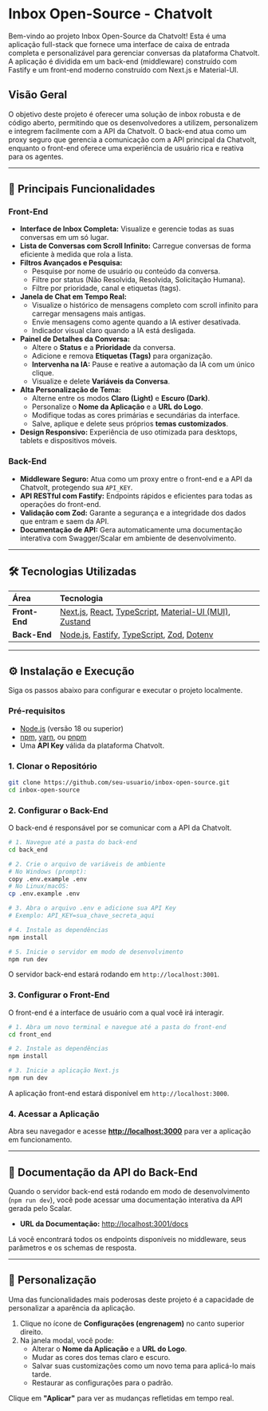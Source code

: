 # Inbox Open-Source - Chatvolt

Bem-vindo ao projeto Inbox Open-Source da Chatvolt! Esta é uma aplicação full-stack que fornece uma interface de caixa de entrada completa e personalizável para gerenciar conversas da plataforma Chatvolt. A aplicação é dividida em um back-end (middleware) construído com Fastify e um front-end moderno construído com Next.js e Material-UI.

## Visão Geral

O objetivo deste projeto é oferecer uma solução de inbox robusta e de código aberto, permitindo que os desenvolvedores a utilizem, personalizem e integrem facilmente com a API da Chatvolt. O back-end atua como um proxy seguro que gerencia a comunicação com a API principal da Chatvolt, enquanto o front-end oferece uma experiência de usuário rica e reativa para os agentes.

---

## 🚀 Principais Funcionalidades

### Front-End

-   **Interface de Inbox Completa:** Visualize e gerencie todas as suas conversas em um só lugar.
-   **Lista de Conversas com Scroll Infinito:** Carregue conversas de forma eficiente à medida que rola a lista.
-   **Filtros Avançados e Pesquisa:**
    -   Pesquise por nome de usuário ou conteúdo da conversa.
    -   Filtre por status (Não Resolvida, Resolvida, Solicitação Humana).
    -   Filtre por prioridade, canal e etiquetas (tags).
-   **Janela de Chat em Tempo Real:**
    -   Visualize o histórico de mensagens completo com scroll infinito para carregar mensagens mais antigas.
    -   Envie mensagens como agente quando a IA estiver desativada.
    -   Indicador visual claro quando a IA está desligada.
-   **Painel de Detalhes da Conversa:**
    -   Altere o **Status** e a **Prioridade** da conversa.
    -   Adicione e remova **Etiquetas (Tags)** para organização.
    -   **Intervenha na IA:** Pause e reative a automação da IA com um único clique.
    -   Visualize e delete **Variáveis da Conversa**.
-   **Alta Personalização de Tema:**
    -   Alterne entre os modos **Claro (Light)** e **Escuro (Dark)**.
    -   Personalize o **Nome da Aplicação** e a **URL do Logo**.
    -   Modifique todas as cores primárias e secundárias da interface.
    -   Salve, aplique e delete seus próprios **temas customizados**.
-   **Design Responsivo:** Experiência de uso otimizada para desktops, tablets e dispositivos móveis.

### Back-End

-   **Middleware Seguro:** Atua como um proxy entre o front-end e a API da Chatvolt, protegendo sua `API_KEY`.
-   **API RESTful com Fastify:** Endpoints rápidos e eficientes para todas as operações do front-end.
-   **Validação com Zod:** Garante a segurança e a integridade dos dados que entram e saem da API.
-   **Documentação de API:** Gera automaticamente uma documentação interativa com Swagger/Scalar em ambiente de desenvolvimento.

---

## 🛠️ Tecnologias Utilizadas

| Área        | Tecnologia                                                                                              |
| :---------- | :------------------------------------------------------------------------------------------------------ |
| **Front-End** | [Next.js](https://nextjs.org), [React](https://reactjs.org), [TypeScript](https://www.typescriptlang.org), [Material-UI (MUI)](https://mui.com), [Zustand](https://github.com/pmndrs/zustand) |
| **Back-End**  | [Node.js](https://nodejs.org), [Fastify](https://www.fastify.io), [TypeScript](https://www.typescriptlang.org), [Zod](https://zod.dev), [Dotenv](https://github.com/motdotla/dotenv) |

---

## ⚙️ Instalação e Execução

Siga os passos abaixo para configurar e executar o projeto localmente.

### Pré-requisitos

-   [Node.js](https://nodejs.org/en/) (versão 18 ou superior)
-   [npm](https://www.npmjs.com), [yarn](https://yarnpkg.com), ou [pnpm](https://pnpm.io)
-   Uma **API Key** válida da plataforma Chatvolt.

### 1. Clonar o Repositório

```bash
git clone https://github.com/seu-usuario/inbox-open-source.git
cd inbox-open-source
```

### 2. Configurar o Back-End

O back-end é responsável por se comunicar com a API da Chatvolt.

```bash
# 1. Navegue até a pasta do back-end
cd back_end

# 2. Crie o arquivo de variáveis de ambiente
# No Windows (prompt):
copy .env.example .env
# No Linux/macOS:
cp .env.example .env

# 3. Abra o arquivo .env e adicione sua API Key
# Exemplo: API_KEY=sua_chave_secreta_aqui

# 4. Instale as dependências
npm install

# 5. Inicie o servidor em modo de desenvolvimento
npm run dev
```

O servidor back-end estará rodando em `http://localhost:3001`.

### 3. Configurar o Front-End

O front-end é a interface de usuário com a qual você irá interagir.

```bash
# 1. Abra um novo terminal e navegue até a pasta do front-end
cd front_end

# 2. Instale as dependências
npm install

# 3. Inicie a aplicação Next.js
npm run dev
```

A aplicação front-end estará disponível em `http://localhost:3000`.

### 4. Acessar a Aplicação

Abra seu navegador e acesse **[http://localhost:3000](http://localhost:3000)** para ver a aplicação em funcionamento.

---

## 📖 Documentação da API do Back-End

Quando o servidor back-end está rodando em modo de desenvolvimento (`npm run dev`), você pode acessar uma documentação interativa da API gerada pelo Scalar.

-   **URL da Documentação:** [http://localhost:3001/docs](http://localhost:3001/docs)

Lá você encontrará todos os endpoints disponíveis no middleware, seus parâmetros e os schemas de resposta.

---

## 🎨 Personalização

Uma das funcionalidades mais poderosas deste projeto é a capacidade de personalizar a aparência da aplicação.

1.  Clique no ícone de **Configurações (engrenagem)** no canto superior direito.
2.  Na janela modal, você pode:
    -   Alterar o **Nome da Aplicação** e a **URL do Logo**.
    -   Mudar as cores dos temas claro e escuro.
    -   Salvar suas customizações como um novo tema para aplicá-lo mais tarde.
    -   Restaurar as configurações para o padrão.

Clique em **"Aplicar"** para ver as mudanças refletidas em tempo real.